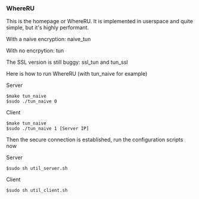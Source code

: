 ### WhereRU

This is the homepage or WhereRU. It is implemented in userspace and quite simple, but it's highly performant.

With a naive encryption: naive_tun

With no encrpytion: tun

The SSL version is still buggy: ssl_tun and tun_ssl

Here is how to run WhereRU (with tun_naive for example)

Server
```
$make tun_naive
$sudo ./tun_naive 0
```

Client
```
$make tun_naive
$sudo ./tun_naive 1 [Server IP]
```

Then the secure connection is established, run the configuration scripts now

Server
```
$sudo sh util_server.sh
```

Client
```
$sudo sh util_client.sh
```
